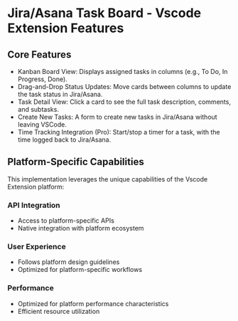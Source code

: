 # Jira/Asana Task Board - Vscode Extension Features

## Core Features
- Kanban Board View: Displays assigned tasks in columns (e.g., To Do, In Progress, Done).
- Drag-and-Drop Status Updates: Move cards between columns to update the task status in Jira/Asana.
- Task Detail View: Click a card to see the full task description, comments, and subtasks.
- Create New Tasks: A form to create new tasks in Jira/Asana without leaving VSCode.
- Time Tracking Integration (Pro): Start/stop a timer for a task, with the time logged back to Jira/Asana.

## Platform-Specific Capabilities
This implementation leverages the unique capabilities of the Vscode Extension platform:

### API Integration
- Access to platform-specific APIs
- Native integration with platform ecosystem

### User Experience
- Follows platform design guidelines
- Optimized for platform-specific workflows

### Performance
- Optimized for platform performance characteristics
- Efficient resource utilization
